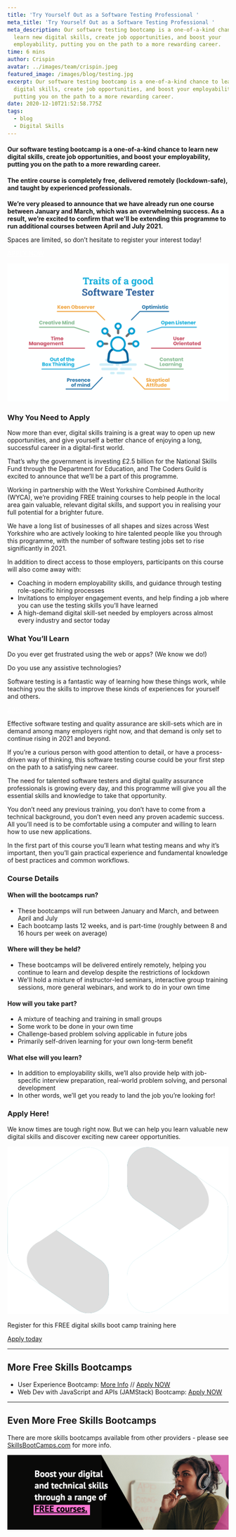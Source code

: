 ```yaml
---
title: 'Try Yourself Out as a Software Testing Professional '
meta_title: 'Try Yourself Out as a Software Testing Professional '
meta_description: Our software testing bootcamp is a one-of-a-kind chance to
  learn new digital skills, create job opportunities, and boost your
  employability, putting you on the path to a more rewarding career.
time: 6 mins
author: Crispin
avatar: ../images/team/crispin.jpeg
featured_image: /images/blog/testing.jpg
excerpt: Our software testing bootcamp is a one-of-a-kind chance to learn new
  digital skills, create job opportunities, and boost your employability,
  putting you on the path to a more rewarding career.
date: 2020-12-10T21:52:58.775Z
tags:
  - blog
  - Digital Skills
---
```


#### Our software testing bootcamp is a one-of-a-kind chance to learn new digital skills, create job opportunities, and boost your employability, putting you on the path to a more rewarding career. 

#### The entire course is completely free, delivered remotely (lockdown-safe), and taught by experienced professionals.

**We’re very pleased to announce that we have already run one course between January and March, which was an overwhelming success. As a result, we’re excited to confirm that we'll be extending this programme to run additional courses between April and July 2021.**

Spaces are limited, so don’t hesitate to register your interest today!

<a href="https://skills-bootcamp-software-testing.tcg.camp/apply" class="mt-auto inline-block py-2 px-4 bg-blue-200 text-white text-md font-bold font-heading rounded text-white" style="color: white">APPLY NOW <i class="align-middle ml-2 text-white fas fa-angle-right text-md leading-md" aria-hidden="true"></i></a>

![Traits of a good software tester - keen observer, creative mind, time management, out of the box thinking, presence of mind, skeptical attitude, constant learning, user oriented, open listener, optimistic](/images/blog/tcg-software-testing-article-image-1-2x.png 'What makes a good Software Tester?')

### Why You Need to Apply

Now more than ever, digital skills training is a great way to open up new opportunities, and give yourself a better chance of enjoying a long, successful career in a digital-first world.

That’s why the government is investing £2.5 billion for the National Skills Fund through the Department for Education, and The Coders Guild is excited to announce that we’ll be a part of this programme.

Working in partnership with the West Yorkshire Combined Authority (WYCA), we’re providing FREE training courses to help people in the local area gain valuable, relevant digital skills, and support you in realising your full potential for a brighter future.

We have a long list of businesses of all shapes and sizes across West Yorkshire who are actively looking to hire talented people like you through this programme, with the number of software testing jobs set to rise significantly in 2021.

In addition to direct access to those employers, participants on this course will also come away with:

- Coaching in modern employability skills, and guidance through testing role-specific hiring processes
- Invitations to employer engagement events, and help finding a job where you can use the testing skills you’ll have learned
- A high-demand digital skill-set needed by employers across almost every industry and sector today

### What You’ll Learn 

Do you ever get frustrated using the web or apps? (We know we do!)

Do you use any assistive technologies?

Software testing is a fantastic way of learning how these things work, while teaching you the skills to improve these kinds of experiences for yourself and others.

<a href="https://skills-bootcamp-software-testing.tcg.camp/apply" class="mt-auto inline-block py-2 px-4 bg-blue-200 text-white text-md font-bold font-heading rounded text-white" style="color: white">APPLY NOW <i class="align-middle ml-2 text-white fas fa-angle-right text-md leading-md" aria-hidden="true"></i></a>

Effective software testing and quality assurance are skill-sets which are in demand among many employers right now, and that demand is only set to continue rising in 2021 and beyond.

If you’re a curious person with good attention to detail, or have a process-driven way of thinking, this software testing course could be your first step on the path to a satisfying new career.

The need for talented software testers and digital quality assurance professionals is growing every day, and this programme will give you all the essential skills and knowledge to take that opportunity.

You don’t need any previous training, you don’t have to come from a technical background, you don’t even need any proven academic success. All you’ll need is to be comfortable using a computer and willing to learn how to use new applications.

In the first part of this course you’ll learn what testing means and why it’s important, then you’ll gain practical experience and fundamental knowledge of best practices and common workflows.

### Course Details 

#### When will the bootcamps run?

- These bootcamps will run between January and March, and between April and July
- Each bootcamp lasts 12 weeks, and is part-time (roughly between 8 and 16 hours per week on average)

#### Where will they be held? 

- These bootcamps will be delivered entirely remotely, helping you continue to learn and develop despite the restrictions of lockdown
- We'll hold a mixture of instructor-led seminars, interactive group training sessions, more general webinars, and work to do in your own time

#### How will you take part? 

- A mixture of teaching and training in small groups
- Some work to be done in your own time
- Challenge-based problem solving applicable in future jobs
- Primarily self-driven learning for your own long-term benefit

#### What else will you learn? 

- In addition to employability skills, we’ll also provide help with job-specific interview preparation, real-world problem solving, and personal development
- In other words, we’ll get you ready to land the job you’re looking for!

### Apply Here!   

We know times are tough right now. But we can help you learn valuable new digital skills and discover exciting new career opportunities.

<div class="md:my-24 my-14">
<div class="rounded bg-blue-200 lg:p-4 py-8 px-6 flex lg:flex-row flex-col get-in-touch items-center"><div class="lg:mr-4 lg:mb-0 mb-6"><img class="h-10 w-10 block" alt="" src="/images/logo/TGC_Square_Logo_White.svg"></div><div class="cta__text"><p class="text-lg leading-xl font-bold text-white text-center lg:text-left lg:mb-0 mb-6">
Register for this FREE digital skills boot camp training here
</p></div>
<div class="lg:ml-auto"><a href="https://skills-bootcamp-software-testing.tcg.camp/apply" class=" text-md leading-sm text-blue-200 bg-white py-2 px-4 font-heading font-bold rounded whitespace-no-wrap" >
Apply today
<i class="fas fa-angle-right text-md leading-sm text-blue-200 ml-2" aria-hidden="true"></i></a></div></div></div>

---

## More Free Skills Bootcamps

- User Experience Bootcamp: [More Info](/blog/free-course-discover-user-experience-design/) // [Apply NOW](https://skills-bootcamp-ux.tcg.camp/apply/)
- Web Dev with JavaScript and APIs (JAMStack) Bootcamp: [Apply NOW](https://skills-bootcamp-jamstack.tcg.camp/apply/)

---

## Even More Free Skills Bootcamps

There are more skills bootcamps available from other providers - please see [SkillsBootCamps.com](https://www.skillsbootcamps.com/) for more info.

![Woman looks thoughtful while listening to headphones "Boost your Digital and Technical skills with FREE boot camps](/images/blog/screenshot-2020-12-11-at-15.36.46.png 'Skills Bootcamps from WYCA')
